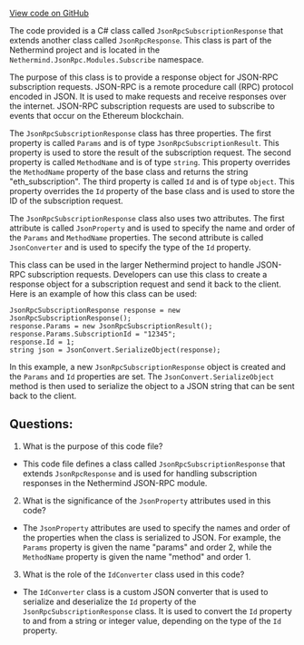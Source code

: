 [View code on GitHub](https://github.com/NethermindEth/nethermind/src/Nethermind/Nethermind.JsonRpc/Modules/Subscribe/JsonRpcSubscriptionResponse.cs)

The code provided is a C# class called `JsonRpcSubscriptionResponse` that extends another class called `JsonRpcResponse`. This class is part of the Nethermind project and is located in the `Nethermind.JsonRpc.Modules.Subscribe` namespace. 

The purpose of this class is to provide a response object for JSON-RPC subscription requests. JSON-RPC is a remote procedure call (RPC) protocol encoded in JSON. It is used to make requests and receive responses over the internet. JSON-RPC subscription requests are used to subscribe to events that occur on the Ethereum blockchain. 

The `JsonRpcSubscriptionResponse` class has three properties. The first property is called `Params` and is of type `JsonRpcSubscriptionResult`. This property is used to store the result of the subscription request. The second property is called `MethodName` and is of type `string`. This property overrides the `MethodName` property of the base class and returns the string "eth_subscription". The third property is called `Id` and is of type `object`. This property overrides the `Id` property of the base class and is used to store the ID of the subscription request. 

The `JsonRpcSubscriptionResponse` class also uses two attributes. The first attribute is called `JsonProperty` and is used to specify the name and order of the `Params` and `MethodName` properties. The second attribute is called `JsonConverter` and is used to specify the type of the `Id` property. 

This class can be used in the larger Nethermind project to handle JSON-RPC subscription requests. Developers can use this class to create a response object for a subscription request and send it back to the client. Here is an example of how this class can be used:

```
JsonRpcSubscriptionResponse response = new JsonRpcSubscriptionResponse();
response.Params = new JsonRpcSubscriptionResult();
response.Params.SubscriptionId = "12345";
response.Id = 1;
string json = JsonConvert.SerializeObject(response);
```

In this example, a new `JsonRpcSubscriptionResponse` object is created and the `Params` and `Id` properties are set. The `JsonConvert.SerializeObject` method is then used to serialize the object to a JSON string that can be sent back to the client.
## Questions: 
 1. What is the purpose of this code file?
- This code file defines a class called `JsonRpcSubscriptionResponse` that extends `JsonRpcResponse` and is used for handling subscription responses in the Nethermind JSON-RPC module.

2. What is the significance of the `JsonProperty` attributes used in this code?
- The `JsonProperty` attributes are used to specify the names and order of the properties when the class is serialized to JSON. For example, the `Params` property is given the name "params" and order 2, while the `MethodName` property is given the name "method" and order 1.

3. What is the role of the `IdConverter` class used in this code?
- The `IdConverter` class is a custom JSON converter that is used to serialize and deserialize the `Id` property of the `JsonRpcSubscriptionResponse` class. It is used to convert the `Id` property to and from a string or integer value, depending on the type of the `Id` property.